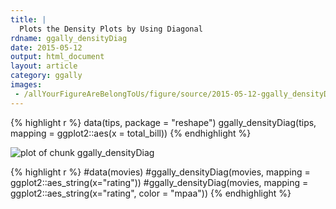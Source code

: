 ```yaml
---
title: |
  Plots the Density Plots by Using Diagonal
rdname: ggally_densityDiag
date: 2015-05-12
output: html_document
layout: article
category: ggally
images:
 - /allYourFigureAreBelongToUs/figure/source/2015-05-12-ggally_densityDiag//ggally_densityDiag-1.png
---
```





{% highlight r %}
data(tips, package = "reshape")
 ggally_densityDiag(tips, mapping = ggplot2::aes(x = total_bill))
{% endhighlight %}

![plot of chunk ggally_densityDiag](/allYourFigureAreBelongToUs/figure/source/2015-05-12-ggally_densityDiag/ggally_densityDiag-1.png) 

{% highlight r %}
 #data(movies)
 #ggally_densityDiag(movies, mapping = ggplot2::aes_string(x="rating"))
 #ggally_densityDiag(movies, mapping = ggplot2::aes_string(x="rating", color = "mpaa"))
{% endhighlight %}